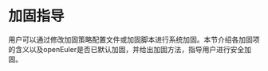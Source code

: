 # 加固指导<a name="ZH-CN_TOPIC_0192977543"></a>

用户可以通过修改加固策略配置文件或加固脚本进行系统加固。本节介绍各加固项的含义以及openEuler是否已默认加固，并给出加固方法，指导用户进行安全加固。

